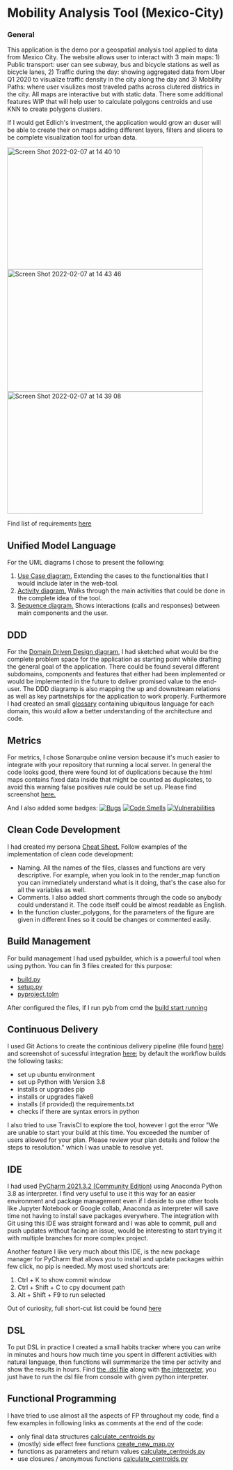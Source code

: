 # Mobility Analysis Tool (Mexico-City)

### General 
This application is the demo por a geospatial analysis tool applied to data from Mexico City. The website allows user to interact with 3 main maps: 1) Public transport: user can see subway, bus and bicycle stations as well as bicycle lanes, 2) Traffic during the day: showing aggregated data from Uber Q1 2020 to visualize traffic density in the city along the day and 3) Mobility Paths: where user visulizes most traveled paths across clutered districs in the city. All maps are interactive but with static data. There some additional features WIP that will help user to calculate polygons centroids and use KNN to create polygons clusters. 

If I would get Edlich's investment, the application would grow an duser will be able to create their on maps adding different layers, filters and slicers to be complete visualization tool for urban data. 

<img width="450" height="280" alt="Screen Shot 2022-02-07 at 14 40 10" src="https://user-images.githubusercontent.com/73482871/152798867-88ab26c2-61b6-4b46-afd2-94bfaf526ac4.png">
<img width="450" height="280" alt="Screen Shot 2022-02-07 at 14 43 46" src="https://user-images.githubusercontent.com/73482871/152799461-be026b29-e514-46d8-9904-267e5302ae16.png">
<img width="450" height="280" alt="Screen Shot 2022-02-07 at 14 39 08" src="https://user-images.githubusercontent.com/73482871/152798905-4e9a47b3-4323-41d7-8954-f94df5671b2e.png">

Find list of requirements [here](https://github.com/AdriaSG/Mobility-in-Mexico-City/blob/main/requirements.txt)


## Unified Model Language
For the UML diagrams I chose to present the following:
1. [Use Case diagram.](https://github.com/AdriaSG/Mobility-in-Mexico-City/blob/main/tasks/Use%20case%20diagram%20-%20Urban%20Technology%20app.png) Extending the cases to the functionalities that I would include later in the web-tool.
2. [Activity diagram.](https://github.com/AdriaSG/Mobility-in-Mexico-City/blob/main/tasks/Activity%20diagram%20-%20Urban%20Mobility%20app.png) Walks through the main activities that could be done in the complete idea of the tool.
3. [Sequence diagram.](https://github.com/AdriaSG/Mobility-in-Mexico-City/blob/main/tasks/Sequence%20diagram%20-%20Urban%20Mobility%20app.png) Shows interactions (calls and responses) between main components and the user. 

## DDD 
For the [Domain Driven Design diagram](https://github.com/AdriaSG/Mobility-in-Mexico-City/blob/main/tasks/DDD%20-%20Urban%20Mobility%20app.png), I had sketched what would be the complete problem space for the application as starting point while drafting the general goal of the application. There could be found several different subdomains, components and features that either had been implemented or would be implemented in the future to deliver promised value to the end-user. The DDD diagramp is also mapping the up and downstream relations as well as key partnetships for the application to work properly. Furthermore I had created an small [glossary](https://github.com/AdriaSG/Mobility-in-Mexico-City/blob/main/tasks/Glossary.md) containing ubiquitous language for each domain, this would allow a better understanding of the architecture and code.

## Metrics
For metrics, I chose Sonarqube online version because it's much easier to integrate with your repository that running a local server. In general the code looks good, there were found lot of duplications because the html maps contains fixed data inside that might be counted as duplicates, to avoid this warning false positives rule could be set up. Please find screenshot [here.](https://github.com/AdriaSG/Mobility-in-Mexico-City/blob/main/tasks/Sonarcloud_screenshot.png)

And I also added some badges:
[![Bugs](https://sonarcloud.io/api/project_badges/measure?project=AdriaSG_Mobility-in-Mexico-City&metric=bugs)](https://sonarcloud.io/summary/new_code?id=AdriaSG_Mobility-in-Mexico-City)
[![Code Smells](https://sonarcloud.io/api/project_badges/measure?project=AdriaSG_Mobility-in-Mexico-City&metric=code_smells)](https://sonarcloud.io/summary/new_code?id=AdriaSG_Mobility-in-Mexico-City)
[![Vulnerabilities](https://sonarcloud.io/api/project_badges/measure?project=AdriaSG_Mobility-in-Mexico-City&metric=vulnerabilities)](https://sonarcloud.io/summary/new_code?id=AdriaSG_Mobility-in-Mexico-City)

## Clean Code Development
I had created my persona [Cheat Sheet.](https://github.com/AdriaSG/Mobility-in-Mexico-City/blob/main/tasks/Clean%20Code%20Development%20CheatSheet_Urban%20Mobility%20app.png)
Follow examples of the implementation of clean code development:
- Naming. All the names of the files, classes and functions are very descriptive. For example, when you look in to the render_map function you can immediately understand what is it doing, that's the case also for all the variables as well.
- Comments. I also added short comments through the code so anybody could understand it. The code itself could be almost readable as English.
- In the function cluster_polygons, for the parameters of the figure are given in different lines so it could be changes or commented easily. 

## Build Management
For build management I had used pybuilder, which is a powerful tool when using python. You can fin 3 files created for this purpose:
- [build.py](https://github.com/AdriaSG/Mobility-in-Mexico-City/blob/main/src/build.py)
- [setup.py](https://github.com/AdriaSG/Mobility-in-Mexico-City/blob/main/src/setup.py)
- [pyproject.tolm](https://github.com/AdriaSG/Mobility-in-Mexico-City/blob/main/src/pyproject.toml)

After configured the files, if I run pyb from cmd the [build start running](https://github.com/AdriaSG/Mobility-in-Mexico-City/blob/main/tasks/Buildpy_screenshot_screenshot.png)

## Continuous Delivery
I used Git Actions to create the continious delivery pipeline (file found [here](https://github.com/AdriaSG/Mobility-in-Mexico-City/blob/main/.github/workflows/python-app.yml)) and screenshot of sucessful integration [here](https://github.com/AdriaSG/Mobility-in-Mexico-City/blob/main/tasks/CDransuccessfully_screenshot.png); by default the workflow builds the following tasks:

- set up ubuntu environment
- set up Python with Version 3.8
- installs or upgrades pip
- installs or upgrades flake8
- installs (if provided) the requirements.txt
- checks if there are syntax errors in python

I also tried to use TravisCI to explore the tool, however I got the error "We are unable to start your build at this time. You exceeded the number of users allowed for your plan. Please review your plan details and follow the steps to resolution." which I was unable to resolve yet. 

## IDE
I had used [PyCharm 2021.3.2 (Community Edition)](https://github.com/AdriaSG/Mobility-in-Mexico-City/blob/main/tasks/PyCharm_asIDE.png) using Anaconda Python 3.8 as interpreter. I find very useful to use it this way for an easier environment and package management even if I deside to use other tools like Jupyter Notebook or Google collab, Anaconda as interpreter will save time not having to install save packages everywhere. The integration with Git using this IDE was straight forward and I was able to commit, pull and push updates without facing an issue, would be interesting to start trying it with multiple branches for more complex project.

Another feature I like very much about this IDE, is the new package manager for PyCharm that allows you to install and update packages within few click, no pip is needed. My most used shortcuts are:
1. Ctrl + K to show commit window 
2. Ctrl + Shift + C to cpy document path 
3. Alt + Shift + F9 to run selected 

Out of curiosity, full short-cut list could be found [here](https://resources.jetbrains.com/storage/products/pycharm/docs/PyCharm_ReferenceCard.pdf)

## DSL
To put DSL in practice I created a small habits tracker where you can write in minutes and hours how much time you spent in different activities with natural language, then functions will summmarize the time per activity and show the results in hours. Find [the .dsl file](https://github.com/AdriaSG/Mobility-in-Mexico-City/blob/main/tasks/habits_tckr.dsl) along with [the interpreter](https://github.com/AdriaSG/Mobility-in-Mexico-City/blob/main/tasks/dsl_interpreter.py), you just have to run the dsl file from console with given python interpreter.

## Functional Programming 
I have tried to use almost all the aspects of FP throughout my code, find a few examples in following links as comments at the end of the code:
- only final data structures [calculate_centroids.py](https://github.com/AdriaSG/Mobility-in-Mexico-City/blob/main/src/src/main/python/calculate_centroids.py)
- (mostly) side effect free functions [create_new_map.py](https://github.com/AdriaSG/Mobility-in-Mexico-City/blob/main/src/src/main/python/create_new_map.py)
- functions as parameters and return values [calculate_centroids.py](https://github.com/AdriaSG/Mobility-in-Mexico-City/blob/main/src/src/main/python/calculate_centroids.py)
- use closures / anonymous functions [calculate_centroids.py](https://github.com/AdriaSG/Mobility-in-Mexico-City/blob/main/src/src/main/python/calculate_centroids.py)
